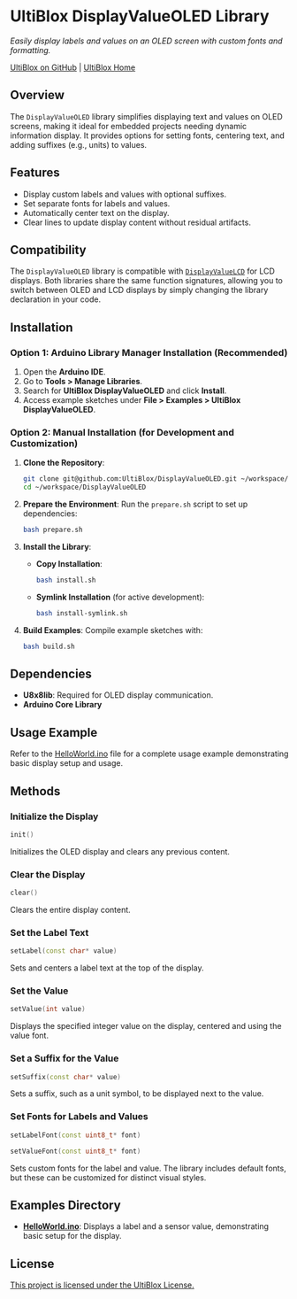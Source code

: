 # UltiBlox DisplayValueOLED Library

*Easily display labels and values on an OLED screen with custom fonts and formatting.*

[UltiBlox on GitHub](https://github.com/UltiBlox/DisplayValueOLED) | [UltiBlox Home](https://ultiblox.org)

## Overview

The `DisplayValueOLED` library simplifies displaying text and values on OLED screens, making it ideal for embedded projects needing dynamic information display. It provides options for setting fonts, centering text, and adding suffixes (e.g., units) to values.

## Features

- Display custom labels and values with optional suffixes.
- Set separate fonts for labels and values.
- Automatically center text on the display.
- Clear lines to update display content without residual artifacts.

## Compatibility

The `DisplayValueOLED` library is compatible with [`DisplayValueLCD`](https://github.com/ultiblox/DisplayValueLCD) for LCD displays. Both libraries share the same function signatures, allowing you to switch between OLED and LCD displays by simply changing the library declaration in your code.

## Installation

### Option 1: Arduino Library Manager Installation (Recommended)

1. Open the **Arduino IDE**.
2. Go to **Tools > Manage Libraries**.
3. Search for **UltiBlox DisplayValueOLED** and click **Install**.
4. Access example sketches under **File > Examples > UltiBlox DisplayValueOLED**.

### Option 2: Manual Installation (for Development and Customization)

1. **Clone the Repository**:
   
   ```bash
   git clone git@github.com:UltiBlox/DisplayValueOLED.git ~/workspace/DisplayValueOLED
   cd ~/workspace/DisplayValueOLED
   ```

2. **Prepare the Environment**:
   Run the `prepare.sh` script to set up dependencies:
   
   ```bash
   bash prepare.sh
   ```

3. **Install the Library**:
   
   - **Copy Installation**:
     
     ```bash
     bash install.sh
     ```
   - **Symlink Installation** (for active development):
     
     ```bash
     bash install-symlink.sh
     ```

4. **Build Examples**:
   Compile example sketches with:
   
   ```bash
   bash build.sh
   ```

## Dependencies

- **U8x8lib**: Required for OLED display communication.
- **Arduino Core Library**

## Usage Example

Refer to the [HelloWorld.ino](examples/HelloWorld/HelloWorld.ino) file for a complete usage example demonstrating basic display setup and usage.

## Methods

### Initialize the Display

```cpp
init()
```

Initializes the OLED display and clears any previous content.

### Clear the Display

```cpp
clear()
```

Clears the entire display content.

### Set the Label Text

```cpp
setLabel(const char* value)
```

Sets and centers a label text at the top of the display.

### Set the Value

```cpp
setValue(int value)
```

Displays the specified integer value on the display, centered and using the value font.

### Set a Suffix for the Value

```cpp
setSuffix(const char* value)
```

Sets a suffix, such as a unit symbol, to be displayed next to the value.

### Set Fonts for Labels and Values

```cpp
setLabelFont(const uint8_t* font)
```

```cpp
setValueFont(const uint8_t* font)
```

Sets custom fonts for the label and value. The library includes default fonts, but these can be customized for distinct visual styles.

## Examples Directory

- **[HelloWorld.ino](examples/HelloWorld/HelloWorld.ino)**: Displays a label and a sensor value, demonstrating basic setup for the display.

## License

[This project is licensed under the UltiBlox License.](https://ultiblox.org/license)
